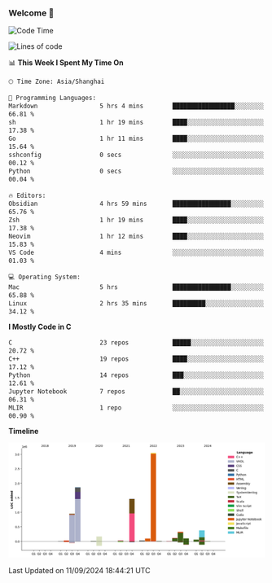 ### Welcome 👋

<!--START_SECTION:waka-->
![Code Time](http://img.shields.io/badge/Code%20Time-1%2C560%20hrs%2026%20mins-blue)

![Lines of code](https://img.shields.io/badge/From%20Hello%20World%20I%27ve%20Written-8.7%20million%20lines%20of%20code-blue)

📊 **This Week I Spent My Time On** 

```text
🕑︎ Time Zone: Asia/Shanghai

💬 Programming Languages: 
Markdown                 5 hrs 4 mins        █████████████████░░░░░░░░   66.81 % 
sh                       1 hr 19 mins        ████░░░░░░░░░░░░░░░░░░░░░   17.38 % 
Go                       1 hr 11 mins        ████░░░░░░░░░░░░░░░░░░░░░   15.64 % 
sshconfig                0 secs              ░░░░░░░░░░░░░░░░░░░░░░░░░   00.12 % 
Python                   0 secs              ░░░░░░░░░░░░░░░░░░░░░░░░░   00.04 % 

🔥 Editors: 
Obsidian                 4 hrs 59 mins       ████████████████░░░░░░░░░   65.76 % 
Zsh                      1 hr 19 mins        ████░░░░░░░░░░░░░░░░░░░░░   17.38 % 
Neovim                   1 hr 12 mins        ████░░░░░░░░░░░░░░░░░░░░░   15.83 % 
VS Code                  4 mins              ░░░░░░░░░░░░░░░░░░░░░░░░░   01.03 % 

💻 Operating System: 
Mac                      5 hrs               ████████████████░░░░░░░░░   65.88 % 
Linux                    2 hrs 35 mins       █████████░░░░░░░░░░░░░░░░   34.12 % 
```

**I Mostly Code in C** 

```text
C                        23 repos            █████░░░░░░░░░░░░░░░░░░░░   20.72 % 
C++                      19 repos            ████░░░░░░░░░░░░░░░░░░░░░   17.12 % 
Python                   14 repos            ███░░░░░░░░░░░░░░░░░░░░░░   12.61 % 
Jupyter Notebook         7 repos             ██░░░░░░░░░░░░░░░░░░░░░░░   06.31 % 
MLIR                     1 repo              ░░░░░░░░░░░░░░░░░░░░░░░░░   00.90 % 
```



**Timeline**

![Lines of Code chart](https://raw.githubusercontent.com/Bohan-hu/Bohan-hu/master/assets/bar_graph.png)


 Last Updated on 11/09/2024 18:44:21 UTC
<!--END_SECTION:waka-->



